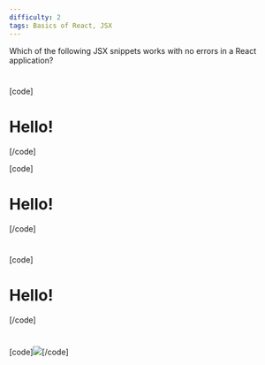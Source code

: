```yaml
---
difficulty: 2
tags: Basics of React, JSX
---
```


Which of the following JSX snippets works with no errors in a React application?

#
[code]<h1>Hello!</h1>[/code]


[code]<h1 class="title">Hello!</h1>[/code]

#
[code]<h1 className="title">Hello!</h1>[/code]

#
[code]<img src={user.avatarUrl} />[/code]

